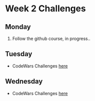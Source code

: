 # Week 2 Challenges 

## Monday 

1. Follow the github course, in progress..

## Tuesday

- CodeWars Challenges [here](/week2/data/codewars-tuesday.js)

## Wednesday

- CodeWars Challenges [here](/week2/data/codewars-wednesday.js)
